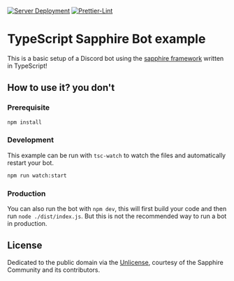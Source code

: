 [![Server Deployment](https://github.com/masonbesmer/lyra-sapphire/actions/workflows/deployment.yml/badge.svg)](https://github.com/masonbesmer/lyra-sapphire/actions/workflows/deployment.yml)  [![Prettier-Lint](https://github.com/masonbesmer/lyra-sapphire/actions/workflows/prettier-lint.yml/badge.svg)](https://github.com/masonbesmer/lyra-sapphire/actions/workflows/prettier-lint.yml)
# TypeScript Sapphire Bot example

This is a basic setup of a Discord bot using the [sapphire framework][sapphire] written in TypeScript!

## How to use it? you don't

### Prerequisite

```sh
npm install
```

### Development

This example can be run with `tsc-watch` to watch the files and automatically restart your bot.

```sh
npm run watch:start
```

### Production

You can also run the bot with `npm dev`, this will first build your code and then run `node ./dist/index.js`. But this is not the recommended way to run a bot in production.

## License

Dedicated to the public domain via the [Unlicense], courtesy of the Sapphire Community and its contributors.

[sapphire]: https://github.com/sapphiredev/framework
[unlicense]: https://github.com/sapphiredev/examples/blob/main/LICENSE.md
